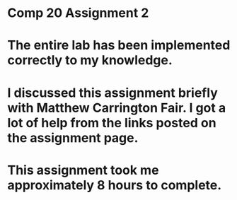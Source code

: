 # Comp 20 Assignment 2

# The entire lab has been implemented correctly to my knowledge.

# I discussed this assignment briefly with Matthew Carrington Fair. I got a lot of help from the links posted on the assignment page.

# This assignment took me approximately 8 hours to complete.